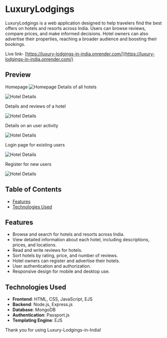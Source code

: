 # LuxuryLodgings

LuxuryLodgings is a web application designed to help travelers find the best offers on hotels and resorts across India. Users can browse reviews, compare prices, and make informed decisions. Hotel owners can also advertise their properties, reaching a broader audience and boosting their bookings.

Live link- [https://luxury-lodgings-in-india.onrender.com/](https://luxury-lodgings-in-india.onrender.com/)

## Preview
Homepage
![Homepage](Images/Home-page.png)
Details of all hotels

![Hotel Details](Images/All-hotels.png)

Details and reviews of a hotel

![Hotel Details](Images/Show-hotel.png)


Details on an user activity

![Hotel Details](Images/User-info.png)

Login page for existing users


![Hotel Details](Images/Login.png)

Register for new users


![Hotel Details](Images/Register.png)
## Table of Contents
- [Features](#features)
- [Technologies Used](#technologies-used)

## Features

- Browse and search for hotels and resorts across India.
- View detailed information about each hotel, including descriptions, prices, and locations.
- Read and write reviews for hotels.
- Sort hotels by rating, price, and number of reviews.
- Hotel owners can register and advertise their hotels.
- User authentication and authorization.
- Responsive design for mobile and desktop use.

## Technologies Used

- **Frontend**: HTML, CSS, JavaScript, EJS
- **Backend**: Node.js, Express.js
- **Database**: MongoDB
- **Authentication**: Passport.js
- **Templating Engine**: EJS



Thank you for using Luxury-Lodgings-in-India!
